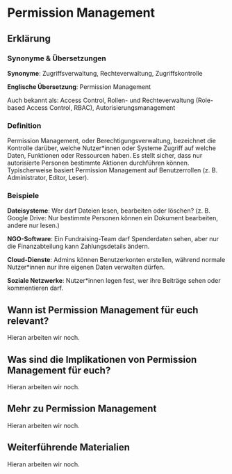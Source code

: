 # Permission Management
## Erklärung

### Synonyme & Übersetzungen

**Synonyme**: Zugriffsverwaltung, Rechteverwaltung, Zugriffskontrolle

**Englische Übersetzung**: Permission Management

Auch bekannt als: Access Control, Rollen- und Rechteverwaltung (Role-based Access Control, RBAC), Autorisierungsmanagement

### Definition

Permission Management, oder Berechtigungsverwaltung, bezeichnet die Kontrolle darüber, welche Nutzer\*innen oder Systeme Zugriff auf welche Daten, Funktionen oder Ressourcen haben. Es stellt sicher, dass nur autorisierte Personen bestimmte Aktionen durchführen können. Typischerweise basiert Permission Management auf Benutzerrollen (z. B. Administrator, Editor, Leser).

### Beispiele

**Dateisysteme**: Wer darf Dateien lesen, bearbeiten oder löschen? (z. B. Google Drive: Nur bestimmte Personen können ein Dokument bearbeiten, andere nur lesen.)

**NGO-Software**: Ein Fundraising-Team darf Spenderdaten sehen, aber nur die Finanzabteilung kann Zahlungsdetails ändern.

**Cloud-Dienste**: Admins können Benutzerkonten erstellen, während normale Nutzer\*innen nur ihre eigenen Daten verwalten dürfen.

**Soziale Netzwerke**: Nutzer\*innen legen fest, wer ihre Beiträge sehen oder kommentieren darf.

  
## Wann ist Permission Management für euch relevant?
Hieran arbeiten wir noch.

## Was sind die Implikationen von Permission Management für euch? 
Hieran arbeiten wir noch.

## Mehr zu Permission Management   
Hieran arbeiten wir noch.

## Weiterführende Materialien
Hieran arbeiten wir noch.

